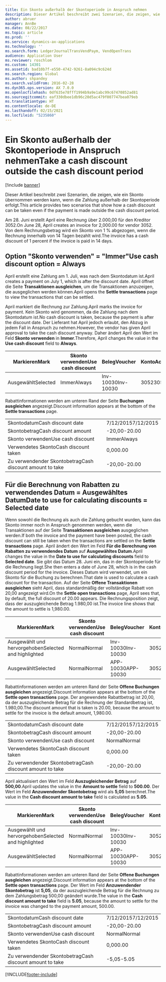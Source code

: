 ```yaml
---
title: Ein Skonto außerhalb der Skontoperiode in Anspruch nehmen
description: Dieser Artikel beschreibt zwei Szenarien, die zeigen, wie ein Skonto übernommen werden kann, wenn die Zahlung außerhalb der Skontoperiode erfolgt.
author: abruer
manager: AnnBe
ms.date: 08/22/2017
ms.topic: article
ms.prod: ''
ms.service: dynamics-ax-applications
ms.technology: ''
ms.search.form: LedgerJournalTransVendPaym, VendOpenTrans
audience: Application User
ms.reviewer: roschlom
ms.custom: 14301
ms.assetid: bad10b7f-e550-4742-9261-8a094c9c624d
ms.search.region: Global
ms.author: shpandey
ms.search.validFrom: 2016-02-28
ms.dyn365.ops.version: AX 7.0.0
ms.openlocfilehash: 0df635e78fff1994b9a9e1abc99c67470852ad81
ms.sourcegitcommit: eaf330dbee1db96c20d5ac479f007747bea079eb
ms.translationtype: HT
ms.contentlocale: de-DE
ms.lasthandoff: 02/15/2021
ms.locfileid: "5235860"
---
```

# <a name="take-a-cash-discount-outside-the-cash-discount-period"></a><span data-ttu-id="f9861-103">Ein Skonto außerhalb der Skontoperiode in Anspruch nehmen</span><span class="sxs-lookup"><span data-stu-id="f9861-103">Take a cash discount outside the cash discount period</span></span>

[!include [banner](../includes/banner.md)]

<span data-ttu-id="f9861-104">Dieser Artikel beschreibt zwei Szenarien, die zeigen, wie ein Skonto übernommen werden kann, wenn die Zahlung außerhalb der Skontoperiode erfolgt.</span><span class="sxs-lookup"><span data-stu-id="f9861-104">This article provides two scenarios that show how a cash discount can be taken even if the payment is made outside the cash discount period.</span></span>

<span data-ttu-id="f9861-105">Am 28. Juni erstellt April eine Rechnung über 2.000,00 für den Kreditor 3052.</span><span class="sxs-lookup"><span data-stu-id="f9861-105">On June 28, April creates an invoice for 2,000.00 for vendor 3052.</span></span> <span data-ttu-id="f9861-106">Von dem Rechnungsbetrag wird ein Skonto von 1 % abgezogen, wenn die Rechnung innerhalb von 14 Tagen bezahlt wird.</span><span class="sxs-lookup"><span data-stu-id="f9861-106">The invoice has a cash discount of 1 percent if the invoice is paid in 14 days.</span></span>

## <a name="use-cash-discount-option--always"></a><span data-ttu-id="f9861-107">Option "Skonto verwenden" = "Immer"</span><span class="sxs-lookup"><span data-stu-id="f9861-107">Use cash discount option = Always</span></span>
<span data-ttu-id="f9861-108">April erstellt eine Zahlung am 1. Juli, was nach dem Skontodatum ist.</span><span class="sxs-lookup"><span data-stu-id="f9861-108">April creates a payment on July 1, which is after the discount date.</span></span> <span data-ttu-id="f9861-109">April öffnet die Seite **Transaktionen ausgleichen**, um die Transaktionen anzuzeigen, die ausgeglichen werden können.</span><span class="sxs-lookup"><span data-stu-id="f9861-109">April opens the **Settle transactions** page to view the transactions that can be settled.</span></span> 

<span data-ttu-id="f9861-110">April markiert die Rechnung zur Zahlung.</span><span class="sxs-lookup"><span data-stu-id="f9861-110">April marks the invoice for payment.</span></span> <span data-ttu-id="f9861-111">Kein Skonto wird genommen, da die Zahlung nach dem Skontodatum ist.</span><span class="sxs-lookup"><span data-stu-id="f9861-111">No cash discount is taken, because the payment is after the discount date.</span></span> <span data-ttu-id="f9861-112">Der Lieferant hat April jedoch erlaubt, den Abzug in jedem Fall in Anspruch zu nehmen.</span><span class="sxs-lookup"><span data-stu-id="f9861-112">However, the vendor has given April approval to take the cash discount anyway.</span></span> <span data-ttu-id="f9861-113">Daher ändert April den Wert im Feld **Skonto verwenden** in **Immer**.</span><span class="sxs-lookup"><span data-stu-id="f9861-113">Therefore, April changes the value in the **Use cash discount** field to **Always**.</span></span>

| <span data-ttu-id="f9861-114">Markieren</span><span class="sxs-lookup"><span data-stu-id="f9861-114">Mark</span></span>     | <span data-ttu-id="f9861-115">Skonto verwenden</span><span class="sxs-lookup"><span data-stu-id="f9861-115">Use cash discount</span></span> | <span data-ttu-id="f9861-116">Beleg</span><span class="sxs-lookup"><span data-stu-id="f9861-116">Voucher</span></span>   | <span data-ttu-id="f9861-117">Konto</span><span class="sxs-lookup"><span data-stu-id="f9861-117">Account</span></span> | <span data-ttu-id="f9861-118">Skontodatum</span><span class="sxs-lookup"><span data-stu-id="f9861-118">Cash discount date</span></span> | <span data-ttu-id="f9861-119">Fälligkeitsdatum</span><span class="sxs-lookup"><span data-stu-id="f9861-119">Due date</span></span>  | <span data-ttu-id="f9861-120">Rechnung</span><span class="sxs-lookup"><span data-stu-id="f9861-120">Invoice</span></span> | <span data-ttu-id="f9861-121">Betrag in Buchungswährung</span><span class="sxs-lookup"><span data-stu-id="f9861-121">Amount in transaction currency</span></span> | <span data-ttu-id="f9861-122">Währung</span><span class="sxs-lookup"><span data-stu-id="f9861-122">Currency</span></span> | <span data-ttu-id="f9861-123">Auszugleichender Betrag</span><span class="sxs-lookup"><span data-stu-id="f9861-123">Amount to settle</span></span> |
|----------|-------------------|-----------|---------|--------------------|-----------|---------|--------------------------------|----------|------------------|
| <span data-ttu-id="f9861-124">Ausgewählt</span><span class="sxs-lookup"><span data-stu-id="f9861-124">Selected</span></span> | <span data-ttu-id="f9861-125">Immer</span><span class="sxs-lookup"><span data-stu-id="f9861-125">Always</span></span>            | <span data-ttu-id="f9861-126">Inv-10030</span><span class="sxs-lookup"><span data-stu-id="f9861-126">Inv-10030</span></span> | <span data-ttu-id="f9861-127">3052</span><span class="sxs-lookup"><span data-stu-id="f9861-127">3052</span></span>    | <span data-ttu-id="f9861-128">6/28/2015</span><span class="sxs-lookup"><span data-stu-id="f9861-128">6/28/2015</span></span>          | <span data-ttu-id="f9861-129">7/12/2015</span><span class="sxs-lookup"><span data-stu-id="f9861-129">7/12/2015</span></span> | <span data-ttu-id="f9861-130">10030</span><span class="sxs-lookup"><span data-stu-id="f9861-130">10030</span></span>   | <span data-ttu-id="f9861-131">-2,000,00</span><span class="sxs-lookup"><span data-stu-id="f9861-131">-2,000.00</span></span>                      | <span data-ttu-id="f9861-132">USD</span><span class="sxs-lookup"><span data-stu-id="f9861-132">USD</span></span>      | <span data-ttu-id="f9861-133">-1.980,00</span><span class="sxs-lookup"><span data-stu-id="f9861-133">-1,980.00</span></span>        |

<span data-ttu-id="f9861-134">Rabattinformationen werden am unteren Rand der Seite **Buchungen ausgleichen** angezeigt.</span><span class="sxs-lookup"><span data-stu-id="f9861-134">Discount information appears at the bottom of the **Settle transactions** page.</span></span>

|                              |           |
|------------------------------|-----------|
| <span data-ttu-id="f9861-135">Skontodatum</span><span class="sxs-lookup"><span data-stu-id="f9861-135">Cash discount date</span></span>           | <span data-ttu-id="f9861-136">7/12/2015</span><span class="sxs-lookup"><span data-stu-id="f9861-136">7/12/2015</span></span> |
| <span data-ttu-id="f9861-137">Skontobetrag</span><span class="sxs-lookup"><span data-stu-id="f9861-137">Cash discount amount</span></span>         | <span data-ttu-id="f9861-138">-20,00</span><span class="sxs-lookup"><span data-stu-id="f9861-138">-20.00</span></span>    |
| <span data-ttu-id="f9861-139">Skonto verwenden</span><span class="sxs-lookup"><span data-stu-id="f9861-139">Use cash discount</span></span>            | <span data-ttu-id="f9861-140">Immer</span><span class="sxs-lookup"><span data-stu-id="f9861-140">Always</span></span>    |
| <span data-ttu-id="f9861-141">Verwendetes Skonto</span><span class="sxs-lookup"><span data-stu-id="f9861-141">Cash discount taken</span></span>          | <span data-ttu-id="f9861-142">0,00</span><span class="sxs-lookup"><span data-stu-id="f9861-142">0.00</span></span>      |
| <span data-ttu-id="f9861-143">Zu verwendender Skontobetrag</span><span class="sxs-lookup"><span data-stu-id="f9861-143">Cash discount amount to take</span></span> | <span data-ttu-id="f9861-144">-20,00</span><span class="sxs-lookup"><span data-stu-id="f9861-144">-20.00</span></span>    |

## <a name="date-to-use-for-calculating-discounts--selected-date"></a><span data-ttu-id="f9861-145">Für die Berechnung von Rabatten zu verwendendes Datum = Ausgewähltes Datum</span><span class="sxs-lookup"><span data-stu-id="f9861-145">Date to use for calculating discounts = Selected date</span></span>
<span data-ttu-id="f9861-146">Wenn sowohl die Rechnung als auch die Zahlung gebucht wurden, kann das Skonto immer noch in Anspruch genommen werden, wenn die Transaktionen auf der Seite **Transaktionen ausgleichen** ausgeglichen werden.</span><span class="sxs-lookup"><span data-stu-id="f9861-146">If both the invoice and the payment have been posted, the cash discount can still be taken when the transactions are settled on the **Settle transactions** page.</span></span> <span data-ttu-id="f9861-147">April ändert den Wert im Feld **Für die Berechnung von Rabatten zu verwendendes Datum** auf **Ausgewähltes Datum**.</span><span class="sxs-lookup"><span data-stu-id="f9861-147">April changes the value in the **Date to use for calculating discounts** field to **Selected date**.</span></span> <span data-ttu-id="f9861-148">Sie gibt das Datum 28. Juni ein, das in der Skontoperiode für die Rechnung liegt.</span><span class="sxs-lookup"><span data-stu-id="f9861-148">She then enters a date of June 28, which is in the cash discount period for the invoice.</span></span> <span data-ttu-id="f9861-149">Dieses Datum wird verwendet, um ein Skonto für die Buchung zu berechnen.</span><span class="sxs-lookup"><span data-stu-id="f9861-149">That date is used to calculate a cash discount for the transaction.</span></span> <span data-ttu-id="f9861-150">Auf der Seite **Offene Transaktionen ausgleichen** sieht April, dass standardmäßig der vollständige Rabatt von 20,00 angezeigt wird.</span><span class="sxs-lookup"><span data-stu-id="f9861-150">On the **Settle open transactions** page, April sees that, by default, the full discount of 20.00 appears.</span></span> <span data-ttu-id="f9861-151">Die Rechnungsposition zeigt, dass der auszugleichende Betrag 1.980,00 ist.</span><span class="sxs-lookup"><span data-stu-id="f9861-151">The invoice line shows that the amount to settle is 1,980.00.</span></span>

| <span data-ttu-id="f9861-152">Markieren</span><span class="sxs-lookup"><span data-stu-id="f9861-152">Mark</span></span>                     | <span data-ttu-id="f9861-153">Skonto verwenden</span><span class="sxs-lookup"><span data-stu-id="f9861-153">Use cash discount</span></span> | <span data-ttu-id="f9861-154">Beleg</span><span class="sxs-lookup"><span data-stu-id="f9861-154">Voucher</span></span>   | <span data-ttu-id="f9861-155">Konto</span><span class="sxs-lookup"><span data-stu-id="f9861-155">Account</span></span> | <span data-ttu-id="f9861-156">Skontodatum</span><span class="sxs-lookup"><span data-stu-id="f9861-156">Cash discount date</span></span> | <span data-ttu-id="f9861-157">Fälligkeitsdatum</span><span class="sxs-lookup"><span data-stu-id="f9861-157">Due date</span></span>  | <span data-ttu-id="f9861-158">Rechnung</span><span class="sxs-lookup"><span data-stu-id="f9861-158">Invoice</span></span> | <span data-ttu-id="f9861-159">Betrag in Buchungswährung</span><span class="sxs-lookup"><span data-stu-id="f9861-159">Amount in transaction currency</span></span> | <span data-ttu-id="f9861-160">Währung</span><span class="sxs-lookup"><span data-stu-id="f9861-160">Currency</span></span> | <span data-ttu-id="f9861-161">Auszugleichender Betrag</span><span class="sxs-lookup"><span data-stu-id="f9861-161">Amount to settle</span></span> |
|--------------------------|-------------------|-----------|---------|--------------------|-----------|---------|--------------------------------|----------|------------------|
| <span data-ttu-id="f9861-162">Ausgewählt und hervorgehoben</span><span class="sxs-lookup"><span data-stu-id="f9861-162">Selected and highlighted</span></span> | <span data-ttu-id="f9861-163">Normal</span><span class="sxs-lookup"><span data-stu-id="f9861-163">Normal</span></span>            | <span data-ttu-id="f9861-164">Inv-10030</span><span class="sxs-lookup"><span data-stu-id="f9861-164">Inv-10030</span></span> | <span data-ttu-id="f9861-165">3052</span><span class="sxs-lookup"><span data-stu-id="f9861-165">3052</span></span>    | <span data-ttu-id="f9861-166">6/28/2015</span><span class="sxs-lookup"><span data-stu-id="f9861-166">6/28/2015</span></span>          | <span data-ttu-id="f9861-167">7/12/2015</span><span class="sxs-lookup"><span data-stu-id="f9861-167">7/12/2015</span></span> | <span data-ttu-id="f9861-168">10030</span><span class="sxs-lookup"><span data-stu-id="f9861-168">10030</span></span>   | <span data-ttu-id="f9861-169">-2,000,00</span><span class="sxs-lookup"><span data-stu-id="f9861-169">-2,000.00</span></span>                      | <span data-ttu-id="f9861-170">USD</span><span class="sxs-lookup"><span data-stu-id="f9861-170">USD</span></span>      | <span data-ttu-id="f9861-171">-1.980,00</span><span class="sxs-lookup"><span data-stu-id="f9861-171">-1,980.00</span></span>        |
| <span data-ttu-id="f9861-172">Ausgewählt</span><span class="sxs-lookup"><span data-stu-id="f9861-172">Selected</span></span>                 | <span data-ttu-id="f9861-173">Normal</span><span class="sxs-lookup"><span data-stu-id="f9861-173">Normal</span></span>            | <span data-ttu-id="f9861-174">APP-10030</span><span class="sxs-lookup"><span data-stu-id="f9861-174">APP-10030</span></span> | <span data-ttu-id="f9861-175">3052</span><span class="sxs-lookup"><span data-stu-id="f9861-175">3052</span></span>    | <span data-ttu-id="f9861-176">7/15/2015</span><span class="sxs-lookup"><span data-stu-id="f9861-176">7/15/2015</span></span>          | <span data-ttu-id="f9861-177">7/15/2015</span><span class="sxs-lookup"><span data-stu-id="f9861-177">7/15/2015</span></span> |         | <span data-ttu-id="f9861-178">500,00</span><span class="sxs-lookup"><span data-stu-id="f9861-178">500.00</span></span>                         | <span data-ttu-id="f9861-179">USD</span><span class="sxs-lookup"><span data-stu-id="f9861-179">USD</span></span>      | <span data-ttu-id="f9861-180">500,00</span><span class="sxs-lookup"><span data-stu-id="f9861-180">500.00</span></span>           |

<span data-ttu-id="f9861-181">Rabattinformationen werden am unteren Rand der Seite **Offene Buchungen ausgleichen** angezeigt.</span><span class="sxs-lookup"><span data-stu-id="f9861-181">Discount information appears at the bottom of the **Settle open transactions** page.</span></span> <span data-ttu-id="f9861-182">Der angewendete Rabattbetrag ist 20,00, da der auszugleichende Betrag für die Rechnung der Standardbetrag ist, 1.980,00.</span><span class="sxs-lookup"><span data-stu-id="f9861-182">The discount amount that is taken is 20.00, because the amount to settle for the invoice is the default amount, 1,980.00.</span></span>

|                              |           |
|------------------------------|-----------|
| <span data-ttu-id="f9861-183">Skontodatum</span><span class="sxs-lookup"><span data-stu-id="f9861-183">Cash discount date</span></span>           | <span data-ttu-id="f9861-184">7/12/2015</span><span class="sxs-lookup"><span data-stu-id="f9861-184">7/12/2015</span></span> |
| <span data-ttu-id="f9861-185">Skontobetrag</span><span class="sxs-lookup"><span data-stu-id="f9861-185">Cash discount amount</span></span>         | <span data-ttu-id="f9861-186">-20,00</span><span class="sxs-lookup"><span data-stu-id="f9861-186">-20.00</span></span>    |
| <span data-ttu-id="f9861-187">Skonto verwenden</span><span class="sxs-lookup"><span data-stu-id="f9861-187">Use cash discount</span></span>            | <span data-ttu-id="f9861-188">Normal</span><span class="sxs-lookup"><span data-stu-id="f9861-188">Normal</span></span>    |
| <span data-ttu-id="f9861-189">Verwendetes Skonto</span><span class="sxs-lookup"><span data-stu-id="f9861-189">Cash discount taken</span></span>          | <span data-ttu-id="f9861-190">0,00</span><span class="sxs-lookup"><span data-stu-id="f9861-190">0.00</span></span>      |
| <span data-ttu-id="f9861-191">Zu verwendender Skontobetrag</span><span class="sxs-lookup"><span data-stu-id="f9861-191">Cash discount amount to take</span></span> | <span data-ttu-id="f9861-192">-20,00</span><span class="sxs-lookup"><span data-stu-id="f9861-192">-20.00</span></span>    |

<span data-ttu-id="f9861-193">April aktualisiert den Wert im Feld **Auszugleichender Betrag** auf **500,00**.</span><span class="sxs-lookup"><span data-stu-id="f9861-193">April updates the value in the **Amount to settle** field to **500.00**.</span></span> <span data-ttu-id="f9861-194">Der Wert im Feld **Anzuwendender Skontobetrag** wird als **5,05** berechnet.</span><span class="sxs-lookup"><span data-stu-id="f9861-194">The value in the **Cash discount amount to take** field is calculated as **5.05**.</span></span>

| <span data-ttu-id="f9861-195">Markieren</span><span class="sxs-lookup"><span data-stu-id="f9861-195">Mark</span></span>                     | <span data-ttu-id="f9861-196">Skonto verwenden</span><span class="sxs-lookup"><span data-stu-id="f9861-196">Use cash discount</span></span> | <span data-ttu-id="f9861-197">Beleg</span><span class="sxs-lookup"><span data-stu-id="f9861-197">Voucher</span></span>   | <span data-ttu-id="f9861-198">Konto</span><span class="sxs-lookup"><span data-stu-id="f9861-198">Account</span></span> | <span data-ttu-id="f9861-199">Datum</span><span class="sxs-lookup"><span data-stu-id="f9861-199">Date</span></span>      | <span data-ttu-id="f9861-200">Fälligkeitsdatum</span><span class="sxs-lookup"><span data-stu-id="f9861-200">Due date</span></span>  | <span data-ttu-id="f9861-201">Rechnung</span><span class="sxs-lookup"><span data-stu-id="f9861-201">Invoice</span></span> | <span data-ttu-id="f9861-202">Betrag in Buchungswährung</span><span class="sxs-lookup"><span data-stu-id="f9861-202">Amount in transaction currency</span></span> | <span data-ttu-id="f9861-203">Währung</span><span class="sxs-lookup"><span data-stu-id="f9861-203">Currency</span></span> | <span data-ttu-id="f9861-204">Auszugleichender Betrag</span><span class="sxs-lookup"><span data-stu-id="f9861-204">Amount to settle</span></span> |
|--------------------------|-------------------|-----------|---------|-----------|-----------|---------|--------------------------------|----------|------------------|
| <span data-ttu-id="f9861-205">Ausgewählt und hervorgehoben</span><span class="sxs-lookup"><span data-stu-id="f9861-205">Selected and highlighted</span></span> | <span data-ttu-id="f9861-206">Normal</span><span class="sxs-lookup"><span data-stu-id="f9861-206">Normal</span></span>            | <span data-ttu-id="f9861-207">Inv-10030</span><span class="sxs-lookup"><span data-stu-id="f9861-207">Inv-10030</span></span> | <span data-ttu-id="f9861-208">3052</span><span class="sxs-lookup"><span data-stu-id="f9861-208">3052</span></span>    | <span data-ttu-id="f9861-209">6/28/2015</span><span class="sxs-lookup"><span data-stu-id="f9861-209">6/28/2015</span></span> | <span data-ttu-id="f9861-210">7/12/2015</span><span class="sxs-lookup"><span data-stu-id="f9861-210">7/12/2015</span></span> | <span data-ttu-id="f9861-211">10030</span><span class="sxs-lookup"><span data-stu-id="f9861-211">10030</span></span>   | <span data-ttu-id="f9861-212">2.000,00</span><span class="sxs-lookup"><span data-stu-id="f9861-212">2,000.00</span></span>                       | <span data-ttu-id="f9861-213">USD</span><span class="sxs-lookup"><span data-stu-id="f9861-213">USD</span></span>      | <span data-ttu-id="f9861-214">-500,00</span><span class="sxs-lookup"><span data-stu-id="f9861-214">-500.00</span></span>          |
| <span data-ttu-id="f9861-215">Ausgewählt</span><span class="sxs-lookup"><span data-stu-id="f9861-215">Selected</span></span>                 | <span data-ttu-id="f9861-216">Normal</span><span class="sxs-lookup"><span data-stu-id="f9861-216">Normal</span></span>            | <span data-ttu-id="f9861-217">APP-10030</span><span class="sxs-lookup"><span data-stu-id="f9861-217">APP-10030</span></span> | <span data-ttu-id="f9861-218">3052</span><span class="sxs-lookup"><span data-stu-id="f9861-218">3052</span></span>    | <span data-ttu-id="f9861-219">7/15/2015</span><span class="sxs-lookup"><span data-stu-id="f9861-219">7/15/2015</span></span> | <span data-ttu-id="f9861-220">7/15/2015</span><span class="sxs-lookup"><span data-stu-id="f9861-220">7/15/2015</span></span> |         | <span data-ttu-id="f9861-221">500,00</span><span class="sxs-lookup"><span data-stu-id="f9861-221">500.00</span></span>                         | <span data-ttu-id="f9861-222">USD</span><span class="sxs-lookup"><span data-stu-id="f9861-222">USD</span></span>      | <span data-ttu-id="f9861-223">500,00</span><span class="sxs-lookup"><span data-stu-id="f9861-223">500.00</span></span>           |

<span data-ttu-id="f9861-224">Rabattinformationen werden am unteren Rand der Seite **Offene Buchungen ausgleichen** angezeigt.</span><span class="sxs-lookup"><span data-stu-id="f9861-224">Discount information appears at the bottom of the **Settle open transactions** page.</span></span> <span data-ttu-id="f9861-225">Der Wert im Feld **Anzuwendender Skontobetrag** ist **5,05**, da der auszugleichende Betrag für die Rechnung zu dem Zahlungsbetrag 500,00 geändert wurde.</span><span class="sxs-lookup"><span data-stu-id="f9861-225">The value in the **Cash discount amount to take** field is **5.05**, because the amount to settle for the invoice was changed to the payment amount, 500.00.</span></span>

|                              |           |
|------------------------------|-----------|
| <span data-ttu-id="f9861-226">Skontodatum</span><span class="sxs-lookup"><span data-stu-id="f9861-226">Cash discount date</span></span>           | <span data-ttu-id="f9861-227">7/12/2015</span><span class="sxs-lookup"><span data-stu-id="f9861-227">7/12/2015</span></span> |
| <span data-ttu-id="f9861-228">Skontobetrag</span><span class="sxs-lookup"><span data-stu-id="f9861-228">Cash discount amount</span></span>         | <span data-ttu-id="f9861-229">-20,00</span><span class="sxs-lookup"><span data-stu-id="f9861-229">-20.00</span></span>    |
| <span data-ttu-id="f9861-230">Skonto verwenden</span><span class="sxs-lookup"><span data-stu-id="f9861-230">Use cash discount</span></span>            | <span data-ttu-id="f9861-231">Normal</span><span class="sxs-lookup"><span data-stu-id="f9861-231">Normal</span></span>    |
| <span data-ttu-id="f9861-232">Verwendetes Skonto</span><span class="sxs-lookup"><span data-stu-id="f9861-232">Cash discount taken</span></span>          | <span data-ttu-id="f9861-233">0,00</span><span class="sxs-lookup"><span data-stu-id="f9861-233">0.00</span></span>      |
| <span data-ttu-id="f9861-234">Zu verwendender Skontobetrag</span><span class="sxs-lookup"><span data-stu-id="f9861-234">Cash discount amount to take</span></span> | <span data-ttu-id="f9861-235">-5,05</span><span class="sxs-lookup"><span data-stu-id="f9861-235">-5.05</span></span>     |







[!INCLUDE[footer-include](../../includes/footer-banner.md)]